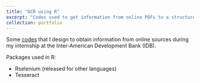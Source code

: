 ```yaml
---
title: "OCR using R"
excerpt: "Codes used to get information from online PDFs to a structured database.  <br/><img src='/images/ocr.png' alt='isolated' width='500'>"width="20" height="20">
collection: portfolio
---
```


Some [codes](https://github.com/luisquispem/Mateco_4) that I design to obtain information from online sources during my internship at the Inter-American Development Bank (IDB).

Packages used in R:
- Rselenium (released for other languages)
- Tesseract
